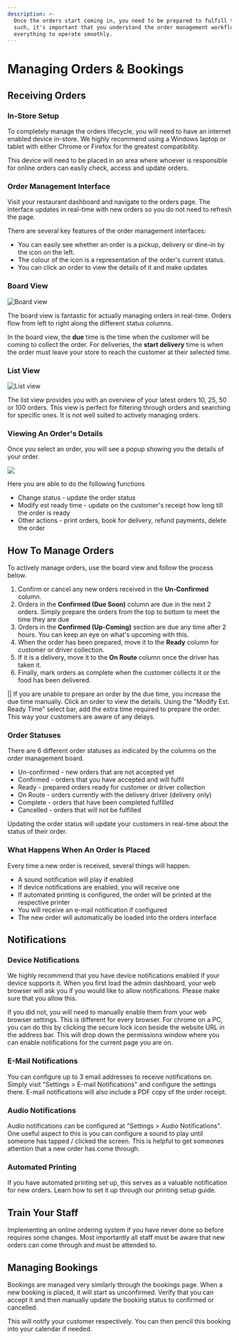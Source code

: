```yaml
---
description: >-
  Once the orders start coming in, you need to be prepared to fulfill them. As
  such, it's important that you understand the order management workflow for
  everything to operate smoothly.
---
```


# Managing Orders & Bookings

## Receiving Orders

### In-Store Setup

To completely manage the orders lifecycle, you will need to have an internet enabled device in-store. We highly recommend using a Windows laptop or tablet with either Chrome or Firefox for the greatest compatibility.

This device will need to be placed in an area where whoever is responsible for online orders can easily check, access and update orders.

### Order Management Interface

Visit your restaurant dashboard and navigate to the orders page. The interface updates in real-time with new orders so you do not need to refresh the page.

There are several key features of the order management interfaces:

* You can easily see whether an order is a pickup, delivery or dine-in by the icon on the left.&#x20;
* The colour of the icon is a representation of the order's current status.
* You can click an order to view the details of it and make updates

### **Board View**

![Board view](https://storage.crisp.chat/users/helpdesk/website/e903fdb8557a9800/image\_1l3lo9y.png)

The board view is fantastic for actually managing orders in real-time. Orders flow from left to right along the different status columns.

In the board view, the **due** time is the time when the customer will be coming to collect the order. For deliveries, the **start delivery** time is when the order must leave your store to reach the customer at their selected time.

### **List View**

![List view](https://storage.crisp.chat/users/helpdesk/website/e903fdb8557a9800/image\_11088vc.png)

The list view provides you with an overview of your latest orders 10, 25, 50 or 100 orders. This view is perfect for filtering through orders and searching for specific ones. It is not well suited to actively managing orders.

### Viewing An Order's Details

Once you select an order, you will see a popup showing you the details of your order.

![](https://storage.crisp.chat/users/helpdesk/website/e903fdb8557a9800/image\_8eby9d.png)

Here you are able to do the following functions

* Change status - update the order status
* Modify est ready time - update on the customer's receipt how long till the order is ready
* Other actions - print orders, book for delivery, refund payments, delete the order

## How To Manage Orders

To actively manage orders, use the board view and follow the process below.

1. Confirm or cancel any new orders received in the **Un-Confirmed** column.
2. Orders in the **Confirmed (Due Soon)** column are due in the next 2 orders. Simply prepare the orders from the top to bottom to meet the time they are due
3. Orders in the **Confirmed (Up-Coming)** section are due any time after 2 hours. You can keep an eye on what's upcoming with this.
4. When the order has been prepared, move it to the **Ready** column for customer or driver collection.
5. If it is a delivery, move it to the **On Route** column once the driver has taken it.
6. Finally, mark orders as complete when the customer collects it or the food has been delivered.

|| If you are unable to prepare an order by the due time, you increase the due time manually. Click an order to view the details. Using the "Modify Est. Ready Time" select bar, add the extra time required to prepare the order. This way your customers are aware of any delays.

### Order Statuses

There are 6 different order statuses as indicated by the columns on the order management board.

* Un-confirmed - new orders that are not accepted yet
* Confirmed - orders that you have accepted and will fulfil
* Ready - prepared orders ready for customer or driver collection
* On Route - orders currently with the delivery driver (delivery only)
* Complete - orders that have been completed fulfilled
* Cancelled - orders that will not be fulfilled

Updating the order status will update your customers in real-time about the status of their order.

### What Happens When An Order Is Placed

Every time a new order is received, several things will happen.

* A sound notification will play if enabled
* If device notifications are enabled, you will receive one
* If automated printing is configured, the order will be printed at the respective printer
* You will receive an e-mail notification if configured
* The new order will automatically be loaded into the orders interface

## Notifications

### Device Notifications

We highly recommend that you have device notifications enabled if your device supports it. When you first load the admin dashboard, your web browser will ask you if you would like to allow notifications. Please make sure that you allow this.

If you did not, you will need to manually enable them from your web browser settings. This is different for every browser. For chrome on a PC, you can do this by clicking the secure lock icon beside the website URL in the address bar. This will drop down the permissions window where you can enable notifications for the current page you are on.

### E-Mail Notifications

You can configure up to 3 email addresses to receive notifications on. Simply visit "Settings > E-mail Notifications" and configure the settings there. E-mail notifications will also include a PDF copy of the order receipt.

### Audio Notifications

Audio notifications can be configured at "Settings > Audio Notifications". One useful aspect to this is you can configure a sound to play until someone has tapped / clicked the screen. This is helpful to get someones attention that a new order has come through.

### Automated Printing

If you have automated printing set up, this serves as a valuable notification for new orders. Learn how to set it up through our printing setup guide.

## Train Your Staff

Implementing an online ordering system if you have never done so before requires some changes. Most importantly all staff must be aware that new orders can come through and must be attended to.

## Managing Bookings

Bookings are managed very similarly through the bookings page. When a new booking is placed, it will start as unconfirmed. Verify that you can accept it and then manually update the booking status to confirmed or cancelled.

This will notify your customer respectively. You can then pencil this booking into your calendar if needed.
